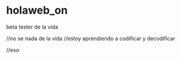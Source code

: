 # holaweb_on
beta tester de la vida

//no se nada de la vida
//estoy aprendiendo a codificar y decodificar

//eso
